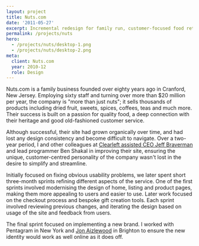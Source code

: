 ```yaml
---
layout: project
title: Nuts.com
date: '2011-05-27'
excerpt: Incremental redesign for family run, customer-focused food retailer.
permalink: /projects/nuts
hero:
  - /projects/nuts/desktop-1.png
  - /projects/nuts/desktop-2.png
meta:
  client: Nuts.com
  year: 2010-12
  role: Design
---
```

Nuts.com is a family business founded over eighty years ago in Cranford, New Jersey. Employing sixty staff and turning over more than $20 million per year, the company is "more than just nuts"; it sells thousands of products including dried fruit, sweets, spices, coffees, teas and much more. Their success is built on a passion for quality food, a deep connection with their heritage and good old-fashioned customer service.

Although successful, their site had grown organically over time, and had lost any design consistency and become difficult to navigate. Over a two-year period, I and other colleagues at [Clearleft assisted CEO Jeff Braverman][1] and lead programmer Ben Shakal in improving their site, ensuring the unique, customer-centred personality of the company wasn't lost in the desire to simplify and streamline.

Initially focused on fixing obvious usability problems, we later spent short three-month sprints refining different aspects of the service. One of the first sprints involved modernising the design of home, listing and product pages, making them more appealing to users and easier to use. Later work focused on the checkout process and bespoke gift creation tools. Each sprint involved reviewing previous changes, and iterating the design based on usage of the site and feedback from users.

The final sprint focused on implementing a new brand. I worked with Pentagram in New York and [Jon Aizlewood][2] in Brighton to ensure the new identity would work as well online as it does off.

[1]: http://clearleft.com/made/nuts
[2]: http://carbongraffiti.com/
